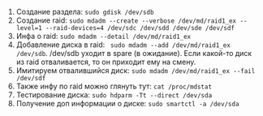 1. Создание раздела: `sudo gdisk /dev/sdb`
2. Создание raid: `sudo mdadm --create --verbose /dev/md/raid1_ex --level=1 --raid-devices=4 /dev/sdc /dev/sdd /dev/sde /dev/sdf`
3. Инфа о raid: `sudo mdadm --detail /dev/md/raid1_ex`
4. Добавление диска в raid: ` sudo mdadm --add /dev/md/raid1_ex /dev/sdb`. /dev/sdb уходит в spare (в ожидание). Если какой-то диск из raid отваливается, то он приходит ему на смену.
5. Имитируем отвалившийся диск: `sudo mdadm /dev/md/raid1_ex --fail /dev/sdf`
6. Также инфу по raid можно глянуть тут: `cat /proc/mdstat`
7. Тестирование диска: `sudo hdparm -Tt --direct /dev/sda`
8. Получение доп информации о диске: `sudo smartctl -a /dev/sda`

